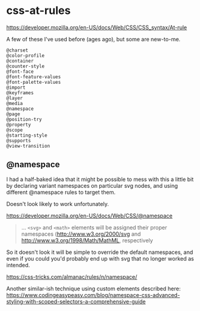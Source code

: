 css-at-rules
============

https://developer.mozilla.org/en-US/docs/Web/CSS/CSS_syntax/At-rule

A few of these I've used before (ages ago), but some are new-to-me.


	@charset
	@color-profile
	@container
	@counter-style
	@font-face
	@font-feature-values
	@font-palette-values
	@import
	@keyframes
	@layer
	@media
	@namespace
	@page
	@position-try
	@property
	@scope
	@starting-style
	@supports
	@view-transition




@namespace
----------

I had a half-baked idea that it might be possible to mess with this a little bit by declaring variant namespaces on particular svg nodes, and using different @namespace rules to target them.

Doesn't look likely to work unfortunately.

https://developer.mozilla.org/en-US/docs/Web/CSS/@namespace

>... `<svg>` and `<math>` elements will be assigned their proper namespaces (http://www.w3.org/2000/svg and http://www.w3.org/1998/Math/MathML, respectively

So it doesn't look it will be simple to override the default namespaces, and even if you could you'd probably end up with svg that no longer worked as intended.

https://css-tricks.com/almanac/rules/n/namespace/

Another similar-ish technique using custom elements described here:
https://www.codingeasypeasy.com/blog/namespace-css-advanced-styling-with-scoped-selectors-a-comprehensive-guide

